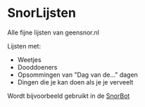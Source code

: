 # SnorLijsten
Alle fijne lijsten van geensnor.nl

Lijsten met:

- Weetjes
- Dooddoeners
- Opsommingen van "Dag van de..." dagen
- Dingen die je kan doen als je je verveelt

Wordt bijvoorbeeld gebruikt in de [SnorBot](https://github.com/geensnor/SnorBot)

